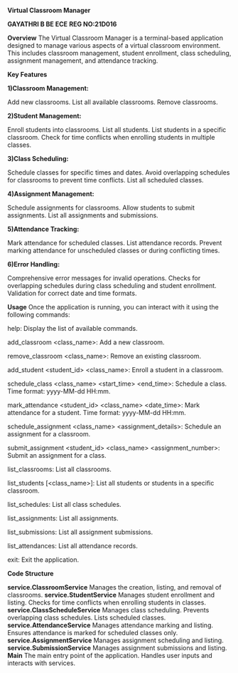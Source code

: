 **Virtual Classroom Manager**

**GAYATHRI B BE ECE**
**REG NO:21D016**

**Overview**
The Virtual Classroom Manager is a terminal-based application designed to manage various aspects of a virtual classroom environment. This includes classroom management, student enrollment, class scheduling, assignment management, and attendance tracking.

**Key Features**

**1)Classroom Management:**

Add new classrooms.
List all available classrooms.
Remove classrooms.

**2)Student Management:**

Enroll students into classrooms.
List all students.
List students in a specific classroom.
Check for time conflicts when enrolling students in multiple classes.

**3)Class Scheduling:**

Schedule classes for specific times and dates.
Avoid overlapping schedules for classrooms to prevent time conflicts.
List all scheduled classes.

**4)Assignment Management:**

Schedule assignments for classrooms.
Allow students to submit assignments.
List all assignments and submissions.

**5)Attendance Tracking:**

Mark attendance for scheduled classes.
List attendance records.
Prevent marking attendance for unscheduled classes or during conflicting times.

**6)Error Handling:**

Comprehensive error messages for invalid operations.
Checks for overlapping schedules during class scheduling and student enrollment.
Validation for correct date and time formats.

**Usage**
Once the application is running, you can interact with it using the following commands:

help: Display the list of available commands.

add_classroom <class_name>: Add a new classroom.

remove_classroom <class_name>: Remove an existing classroom.

add_student <student_id> <class_name>: Enroll a student in a classroom.

schedule_class <class_name> <start_time> <end_time>: Schedule a class. Time format: yyyy-MM-dd HH:mm.

mark_attendance <student_id> <class_name> <date_time>: Mark attendance for a student. Time format: yyyy-MM-dd HH:mm.

schedule_assignment <class_name> <assignment_details>: Schedule an assignment for a classroom.

submit_assignment <student_id> <class_name> <assignment_number>: Submit an assignment for a class.

list_classrooms: List all classrooms.

list_students [<class_name>]: List all students or students in a specific classroom.

list_schedules: List all class schedules.

list_assignments: List all assignments.

list_submissions: List all assignment submissions.

list_attendances: List all attendance records.

exit: Exit the application.

**Code Structure**

**service.ClassroomService**
Manages the creation, listing, and removal of classrooms.
**service.StudentService**
Manages student enrollment and listing.
Checks for time conflicts when enrolling students in classes.
**service.ClassScheduleService**
Manages class scheduling.
Prevents overlapping class schedules.
Lists scheduled classes.
**service.AttendanceService**
Manages attendance marking and listing.
Ensures attendance is marked for scheduled classes only.
**service.AssignmentService**
Manages assignment scheduling and listing.
**service.SubmissionService**
Manages assignment submissions and listing.
**Main**
The main entry point of the application.
Handles user inputs and interacts with services.
